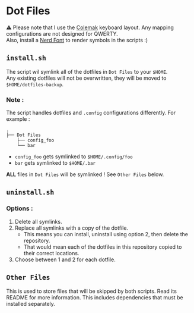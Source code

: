 # Dot Files
⚠️ Please note that I use the [Colemak](https://colemak.org/) keyboard layout. Any mapping configurations are not designed for QWERTY.\
Also, install a [Nerd Font](https://www.nerdfonts.com/) to render symbols in the scripts :)

## `install.sh`
The script wil symlink all of the dotfiles in `Dot Files` to your `$HOME`.\
Any existing dotfiles will not be overwritten, they will be moved to `$HOME/dotfiles-backup`.

### Note :
The script handles dotfiles and `.config` configurations differently. For example :

```
.
├── Dot Files
    ├── config_foo
    └── bar
```

* `config_foo` gets symlinked to `$HOME/.config/foo`
* `bar` gets symlinked to `$HOME/.bar`

**ALL** files in `Dot Files` will be symlinked ! See `Other Files` below.

## `uninstall.sh`

### Options :
1. Delete all symlinks.
2. Replace all symlinks with a copy of the dotfile.
    * This means you can install, uninstall using option 2, then delete the repository.
    * That would mean each of the dotfiles in this repository copied to their correct locations.
3. Choose between 1 and 2 for each dotfile.

## `Other Files`
This is used to store files that will be skipped by both scripts. Read its README for more information. This includes dependencies that must be installed separately.
